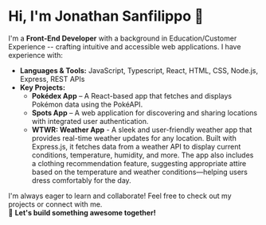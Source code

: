 # Hi, I'm Jonathan Sanfilippo 👋

I'm a **Front-End Developer** with a background in Education/Customer Experience -- crafting intuitive and accessible web applications. I have experience with:

- **Languages & Tools:** JavaScript, Typescript, React, HTML, CSS, Node.js, Express, REST APIs
- **Key Projects:**
  - **Pokédex App** – A React-based app that fetches and displays Pokémon data using the PokéAPI.
  - **Spots App** – A web application for discovering and sharing locations with integrated user authentication.
  - **WTWR: Weather App** - A sleek and user-friendly weather app that provides real-time weather updates for any location. Built with Express.js, it fetches data from a weather API to display current conditions, temperature, humidity, and more. The app also includes a clothing recommendation feature, suggesting appropriate attire based on the temperature and weather conditions—helping users dress comfortably for the day.

I'm always eager to learn and collaborate! Feel free to check out my projects or connect with me.  
🚀 **Let's build something awesome together!**
